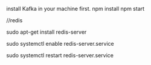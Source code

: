 install Kafka in your machine first.
npm install
npm start


//redis

sudo apt-get install redis-server

sudo systemctl enable redis-server.service

sudo systemctl restart redis-server.service


